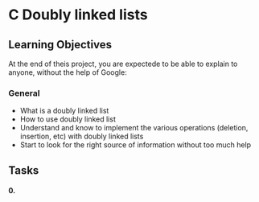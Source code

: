 # C Doubly linked lists

## Learning Objectives

At the end of theis project, you are expectede to be able to explain to anyone, without the help of Google:

### General

* What is a doubly linked list
* How to use doubly linked list
* Understand and know to implement the various operations (deletion, insertion, etc) with doubly linked lists
* Start to look for the right source of information without too much help

## Tasks

#### 0. 